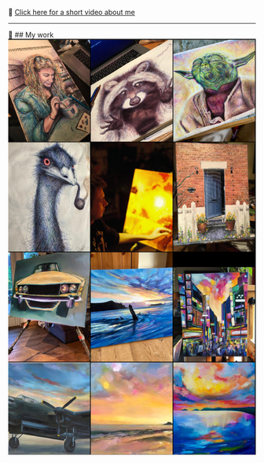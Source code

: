 🎥 [Click here for a short video about me](https://www.youtube.com/watch?v=sYPz9S7p2Fs)

---

🎨 ## My work
![My work](/images/insta_wall.png "My work")
